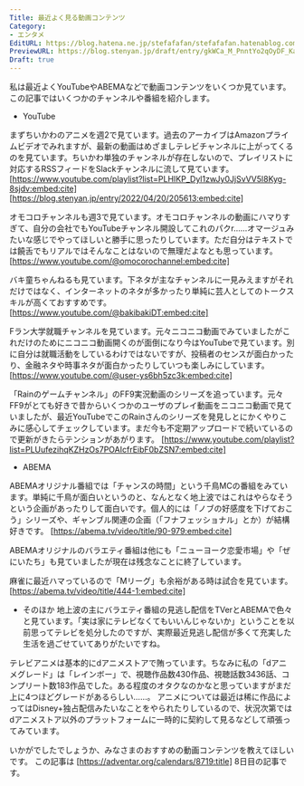 ```yaml
---
Title: 最近よく見る動画コンテンツ
Category:
- エンタメ
EditURL: https://blog.hatena.ne.jp/stefafafan/stefafafan.hatenablog.com/atom/entry/6801883189065395828
PreviewURL: https://blog.stenyan.jp/draft/entry/gkWCa_M_PnntYo2qOyDF_KaPAO8
Draft: true
---
```


私は最近よくYouTubeやABEMAなどで動画コンテンツをいくつか見ています。この記事ではいくつかのチャンネルや番組を紹介します。

* YouTube

まずちいかわのアニメを週2で見ています。過去のアーカイブはAmazonプライムビデオでみれますが、最新の動画はめざましテレビチャンネルに上がってくるのを見ています。ちいかわ単独のチャンネルが存在しないので、プレイリストに対応するRSSフィードをSlackチャンネルに流して見ています。
[https://www.youtube.com/playlist?list=PLHIKP_Dyl1zwJy0JjSvVV5l8Kyg-8sjdv:embed:cite]
[https://blog.stenyan.jp/entry/2022/04/20/205613:embed:cite]

オモコロチャンネルも週3で見ています。オモコロチャンネルの動画にハマりすぎて、自分の会社でもYouTubeチャンネル開設してこれのパクr……オマージュみたいな感じでやってほしいと勝手に思ったりしています。ただ自分はテキストでは饒舌でもリアルではそんなことはないので無理だよなとも思っています。
[https://www.youtube.com/@omocorochannel:embed:cite]

バキ童ちゃんねるも見ています。下ネタが主なチャンネルに一見みえますがそれだけではなく、インターネットのネタが多かったり単純に芸人としてのトークスキルが高くておすすめです。
[https://www.youtube.com/@bakibakiDT:embed:cite]

Fラン大学就職チャンネルを見ています。元々ニコニコ動画でみていましたがこれだけのためにニコニコ動画開くのが面倒になり今はYouTubeで見ています。別に自分は就職活動をしているわけではないですが、投稿者のセンスが面白かったり、金融ネタや時事ネタが面白かったりしていつも楽しみにしています。
[https://www.youtube.com/@user-ys6bh5zc3k:embed:cite]

「Rainのゲームチャンネル」のFF9実況動画のシリーズを追っています。元々FF9がとても好きで昔からいくつかのユーザのプレイ動画をニコニコ動画で見ていましたが、最近YouTubeでこのRainさんのシリーズを発見しとにかくやりこみに感心してチェックしています。まだ今も不定期アップロードで続いているので更新がきたらテンションがあがります。
[https://www.youtube.com/playlist?list=PLUufezihqKZHzOs7POAIcfrEibF0bZSN7:embed:cite]

* ABEMA

ABEMAオリジナル番組では「チャンスの時間」という千鳥MCの番組をみています。単純に千鳥が面白いというのと、なんとなく地上波ではこれはやらなそうという企画があったりして面白いです。個人的には「ノブの好感度を下げておこう」シリーズや、ギャンブル関連の企画（「フナフェッショナル」とか）が結構好きです。
[https://abema.tv/video/title/90-979:embed:cite]

ABEMAオリジナルのバラエティ番組は他にも「ニューヨーク恋愛市場」や「ぜにいたち」も見ていましたが現在は残念なことに終了しています。

麻雀に最近ハマっているので「Mリーグ」も余裕がある時は試合を見ています。
[https://abema.tv/video/title/444-1:embed:cite]

* そのほか
地上波の主にバラエティ番組の見逃し配信をTVerとABEMAで色々と見ています。「実は家にテレビなくてもいいんじゃないか」ということを以前思ってテレビを処分したのですが、実際最近見逃し配信が多くて充実した生活を過ごせていてありがたいですね。

テレビアニメは基本的にdアニメストアで賄っています。ちなみに私の「dアニメグレード」は「レインボー」で、視聴作品数430作品、視聴話数3436話、コンプリート数183作品でした。ある程度のオタクなのかなと思っていますがまだ上に4つほどグレードがあるらしい……。
アニメについては最近は稀に作品によってはDisney+独占配信みたいなことをやられたりしているので、状況次第ではdアニメストア以外のプラットフォームに一時的に契約して見るなどして頑張ってみています。

いかがでしたでしょうか、みなさまのおすすめの動画コンテンツを教えてほしいです。
この記事は [https://adventar.org/calendars/8719:title] 8日目の記事です。
